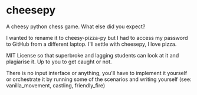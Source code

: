 # cheesepy

A cheesy python chess game. What else did you expect?

I wanted to rename it to cheesy-pizza-py but I had to access my password to GitHub from a different laptop. I'll settle with cheesepy, I love pizza.

MIT License so that superbroke and lagging students can look at it and plagiarise it. Up to you to get caught or not.

There is no input interface or anything, you'll have to implement it yourself or orchestrate it by running some of the scenarios and writing yourself (see: vanilla_movement, castling, friendly_fire)